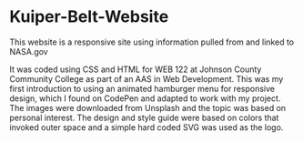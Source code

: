 # Kuiper-Belt-Website
This website is a responsive site using information pulled from and linked to NASA.gov

It was coded using CSS and HTML for WEB 122 at Johnson County Community College as part of an AAS in Web Development.
This was my first introduction to using an animated hamburger menu for responsive design, which I found on CodePen and adapted to work with my project. The images were downloaded from Unsplash and the topic was based on personal interest. The design and style guide were based on colors that invoked outer space and a simple hard coded SVG was used as the logo. 
